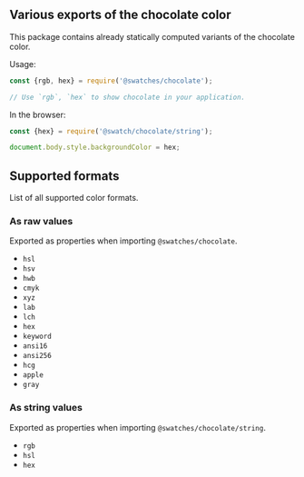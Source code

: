 ## Various exports of the chocolate color

This package contains already statically computed variants of the chocolate color.

Usage:
```js
const {rgb, hex} = require('@swatches/chocolate');

// Use `rgb`, `hex` to show chocolate in your application.
```

In the browser:
```js
const {hex} = require('@swatch/chocolate/string');

document.body.style.backgroundColor = hex;
```

## Supported formats


List of all supported color formats.

### As raw values

Exported as properties when importing `@swatches/chocolate`.

- `hsl`
- `hsv`
- `hwb`
- `cmyk`
- `xyz`
- `lab`
- `lch`
- `hex`
- `keyword`
- `ansi16`
- `ansi256`
- `hcg`
- `apple`
- `gray`

### As string values

Exported as properties when importing `@swatches/chocolate/string`.

- `rgb`
- `hsl`
- `hex`
